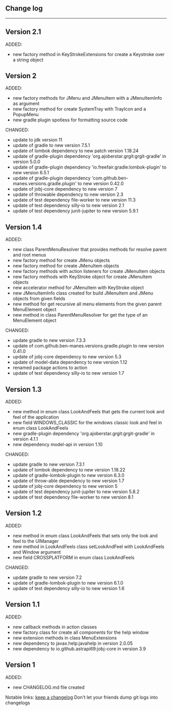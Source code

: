 ## Change log
----------------------

Version 2.1
-------------

ADDED:

- new factory method in KeyStrokeExtensions for create a Keystroke over a string object


Version 2
-------------

ADDED:

- new factory methods for JMenu and JMenuItem with a JMenuItemInfo as argument
- new factory method for create SystemTray with TrayIcon and a PopupMenu
- new gradle plugin spotless for formatting source code

CHANGED:

- update to jdk version 11
- update of gradle to new version 7.5.1
- update of lombok dependency to new patch version 1.18.24
- update of gradle-plugin dependency 'org.ajoberstar.grgit:grgit-gradle' in version 5.0.0
- update of gradle-plugin dependency 'io.freefair.gradle:lombok-plugin' to new version 6.5.1
- update of gradle-plugin dependency 'com.github.ben-manes.versions.gradle.plugin' to new version 0.42.0
- update of jobj-core dependency to new version 7
- update of throwable dependency to new version 2.3
- update of test dependency file-worker to new version 11.3
- update of test dependency silly-io to new version 2.1
- update of test dependency junit-jupiter to new version 5.9.1

Version 1.4
-------------

ADDED:

- new class ParentMenuResolver that provides methods for resolve parent and root menus
- new factory method for create JMenu objects
- new factory method for create JMenuItem objects
- new factory methods with action listeners for create JMenuItem objects
- new factory methods with KeyStroke object for create JMenuItem objects
- new accelerator method for JMenuItem with KeyStroke object
- new JMenuItemInfo class created for build JMenuItem and JMenu objects from given fields
- new method for get recursive all menu elements from the given parent MenuElement object
- new method in class ParentMenuResolver for get the type of an MenuElement object

CHANGED:

- update gradle to new version 7.3.3
- update of com.github.ben-manes.versions.gradle.plugin to new version 0.41.0
- update of jobj-core dependency to new version 5.3
- update of model-data dependency to new version 1.12
- renamed package actions to action
- update of test dependency silly-io to new version 1.7

Version 1.3
-------------

ADDED:

- new method in enum class LookAndFeels that gets the current look and feel of the application
- new field WINDOWS_CLASSIC for the windows classic look and feel in enum class LookAndFeels
- new gradle-plugin dependency 'org.ajoberstar.grgit:grgit-gradle' in version 4.1.1
- new dependency model-api in version 1.10

CHANGED:

- update gradle to new version 7.3.1
- update of lombok dependency to new version 1.18.22
- update of gradle-lombok-plugin to new version 6.3.0
- update of throw-able dependency to new version 1.7
- update of jobj-core dependency to new version 5
- update of test dependency junit-jupiter to new version 5.8.2
- update of test dependency file-worker to new version 8.1

Version 1.2
-------------

ADDED:

- new method in enum class LookAndFeels that sets only the look and feel to the UIManager
- new method in LookAndFeels class setLookAndFeel with LookAndFeels and Window argument
- new field CROSSPLATFORM in enum class LookAndFeels

CHANGED:

- update gradle to new version 7.2
- update of gradle-lombok-plugin to new version 6.1.0
- update of test dependency silly-io to new version 1.6

Version 1.1
-------------

ADDED:

- new callback methods in action classes
- new factory class for create all components for the help window
- new extension methods in class MenuExtensions
- new dependency to javax.help:javahelp in version 2.0.05
- new dependency to io.github.astrapi69:jobj-core in version 3.9

Version 1
-------------

ADDED:

- new CHANGELOG.md file created


Notable links:
[keep a changelog](http://keepachangelog.com/en/1.0.0/) Don’t let your friends dump git logs into changelogs
